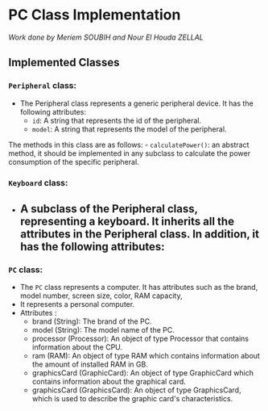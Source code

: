 <!-- how to change font of md readme file?
 -->

# PC Class Implementation
*Work done by Meriem SOUBIH and Nour El Houda ZELLAL*

## Implemented Classes
### ``Peripheral`` class:
- The  Peripheral class represents a generic peripheral device. It has the following attributes:
    - `id`: A string that represents the id of the peripheral.
    - `model`: A string that represents the model of the peripheral.
    
The methods in this class are as follows:
    - `calculatePower()`: an abstract method, it should be implemented in any subclass to calculate the power consumption of the specific peripheral.

### ``Keyboard`` class:
- A subclass  of the Peripheral class, representing a keyboard. It inherits all the attributes in the Peripheral class. In addition, it has the following attributes: 
    - 




### ``PC`` class: 
- The ``PC`` class represents a computer. It has attributes such as the brand, model number, screen size, color, RAM capacity,
- It represents a personal computer.
- Attributes :
    - brand (String): The brand of the PC.
    - model (String): The model name of the PC.
    - processor (Processor): An object of type Processor that contains information about the CPU.
    - ram (RAM): An object of type RAM which contains information about the amount of installed RAM in GB.
    - graphicsCard (GraphicCard): An object of type GraphicCard which contains information about the graphical card.
    - graphicsCard (GraphicsCard): An object of type GraphicsCard, which is used to describe the graphic card's characteristics.
